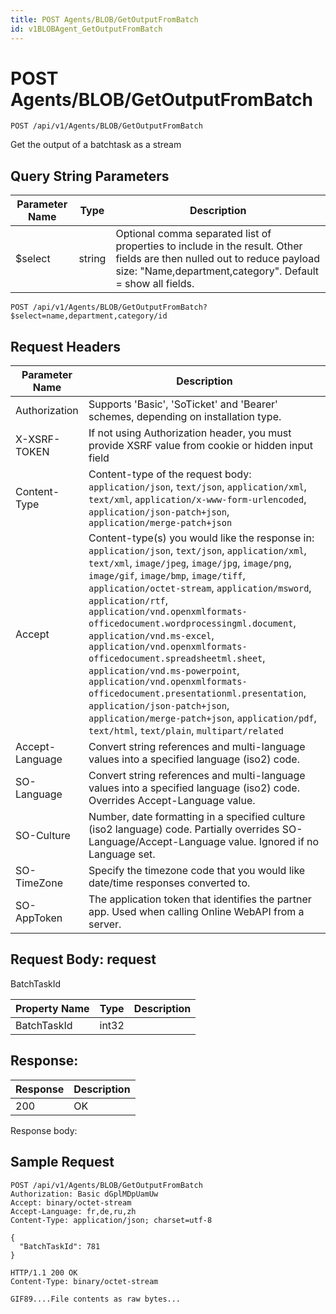 ```yaml
---
title: POST Agents/BLOB/GetOutputFromBatch
id: v1BLOBAgent_GetOutputFromBatch
---
```


# POST Agents/BLOB/GetOutputFromBatch

```http
POST /api/v1/Agents/BLOB/GetOutputFromBatch
```

Get the output of a batchtask as a stream







## Query String Parameters

| Parameter Name | Type |  Description |
|----------------|------|--------------|
| $select | string |  Optional comma separated list of properties to include in the result. Other fields are then nulled out to reduce payload size: "Name,department,category". Default = show all fields. |

```http
POST /api/v1/Agents/BLOB/GetOutputFromBatch?$select=name,department,category/id
```


## Request Headers

| Parameter Name | Description |
|----------------|-------------|
| Authorization  | Supports 'Basic', 'SoTicket' and 'Bearer' schemes, depending on installation type. |
| X-XSRF-TOKEN   | If not using Authorization header, you must provide XSRF value from cookie or hidden input field |
| Content-Type | Content-type of the request body: `application/json`, `text/json`, `application/xml`, `text/xml`, `application/x-www-form-urlencoded`, `application/json-patch+json`, `application/merge-patch+json` |
| Accept         | Content-type(s) you would like the response in: `application/json`, `text/json`, `application/xml`, `text/xml`, `image/jpeg`, `image/jpg`, `image/png`, `image/gif`, `image/bmp`, `image/tiff`, `application/octet-stream`, `application/msword`, `application/rtf`, `application/vnd.openxmlformats-officedocument.wordprocessingml.document`, `application/vnd.ms-excel`, `application/vnd.openxmlformats-officedocument.spreadsheetml.sheet`, `application/vnd.ms-powerpoint`, `application/vnd.openxmlformats-officedocument.presentationml.presentation`, `application/json-patch+json`, `application/merge-patch+json`, `application/pdf`, `text/html`, `text/plain`, `multipart/related` |
| Accept-Language | Convert string references and multi-language values into a specified language (iso2) code. |
| SO-Language | Convert string references and multi-language values into a specified language (iso2) code. Overrides Accept-Language value. |
| SO-Culture | Number, date formatting in a specified culture (iso2 language) code. Partially overrides SO-Language/Accept-Language value. Ignored if no Language set. |
| SO-TimeZone | Specify the timezone code that you would like date/time responses converted to. |
| SO-AppToken | The application token that identifies the partner app. Used when calling Online WebAPI from a server. |

## Request Body: request  

BatchTaskId 

| Property Name | Type |  Description |
|----------------|------|--------------|
| BatchTaskId | int32 |  |


## Response: 



| Response | Description |
|----------------|-------------|
| 200 | OK |

Response body: 


## Sample Request

```http!
POST /api/v1/Agents/BLOB/GetOutputFromBatch
Authorization: Basic dGplMDpUamUw
Accept: binary/octet-stream
Accept-Language: fr,de,ru,zh
Content-Type: application/json; charset=utf-8

{
  "BatchTaskId": 781
}
```

```http_
HTTP/1.1 200 OK
Content-Type: binary/octet-stream

GIF89....File contents as raw bytes...
```